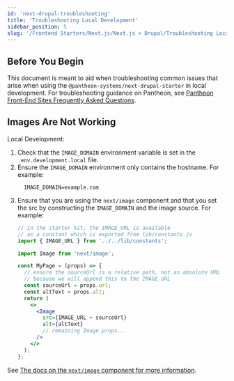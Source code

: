 ```yaml
---
id: 'next-drupal-troubleshooting'
title: 'Troubleshooting Local Development'
sidebar_position: 5
slug: '/Frontend Starters/Next.js/Next.js + Drupal/Troubleshooting Local Development'
---
```


## Before You Begin

This document is meant to aid when troubleshooting common issues that arise when using the `@pantheon-systems/next-drupal-starter` in local development. For troubleshooting guidance on Pantheon, see [Pantheon Front-End Sites Frequently Asked Questions](https://pantheon.io/docs/guides/decoupled-sites/faq/).


## Images Are Not Working

Local Development:
1. Check that the `IMAGE_DOMAIN` environment variable is set in the `.env.development.local` file.
1. Ensure the `IMAGE_DOMAIN` environment only contains the hostname. For example:
    ```.env
      IMAGE_DOMAIN=example.com
    ```
1. Ensure that you are using the `next/image` component and that you set the src by constructing the `IMAGE_DOMAIN` and the image source. For example:
    ```jsx
    // in the starter kit, the IMAGE_URL is available
    // as a constant which is exported from lib/constants.js
    import { IMAGE_URL } from '../../lib/constants';

    import Image from 'next/image';

    const MyPage = (props) => {
      // ensure the sourceUrl is a relative path, not an absolute URL
      // because we will append this to the IMAGE_URL
      const sourceUrl = props.url;
      const altText = props.alt;
      return (
        <>
          <Image
            src={IMAGE_URL + sourceUrl}
            alt={altText}
            // remaining Image props...
          />
        </>
      );
    };

    ```
See [The docs on the `next/image` component for more information](https://nextjs.org/docs/api-reference/next/image#src).
